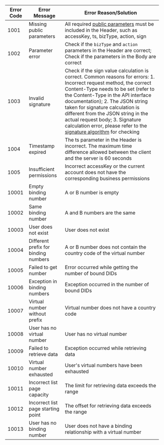 | **Error Code** | **Error Message** | **Error Reason/Solution**                                    |
| -------------- | ----------------- | ------------------------------------------------------------ |
| 1001           | Missing public parameters | All required [public parameters](https://github.com/nxtele/http-api-document/wiki/API%E6%8E%A5%E5%8F%A3%E8%B0%83%E7%94%A8%E7%BA%A6%E5%AE%9A#%E5%85%AC%E5%85%B1%E5%8F%82%E6%95%B0) must be included in the Header, such as accessKey, ts, bizType, action, sign |
| 1002           | Parameter error | Check if the `bizType` and `action` parameters in the Header are correct; Check if the parameters in the Body are correct |
| 1003           | Invalid signature | Check if the sign value calculation is correct. Common reasons for errors: 1. Incorrect request method, the correct Content-Type needs to be set (refer to the Content-Type in the API interface documentation); 2. The JSON string taken for signature calculation is different from the JSON string in the actual request body; 3. Signature calculation error, please refer to the [signature algorithm](https://github.com/nxtele/http-api-document/wiki/API%E6%8E%A5%E5%8F%A3%E8%B0%83%E7%94%A8%E7%BA%A6%E5%AE%9A#yFiqL) for checking |
| 1004           | Timestamp expired | The ts parameter in the Header is incorrect. The maximum time difference allowed between the client and the server is 60 seconds |
| 1005           | Insufficient permissions | Incorrect accessKey or the current account does not have the corresponding business permissions |
| 10001          | Empty binding number | A or B number is empty |
| 10002          | Same binding number | A and B numbers are the same |
| 10003          | User does not exist | User does not exist |
| 10004          | Different prefix for binding numbers | A or B number does not contain the country code of the virtual number |
| 10005          | Failed to get number | Error occurred while getting the number of bound DIDs |
| 10006          | Exception in binding numbers | Exception occurred in the number of bound DIDs |
| 10007          | Virtual number without prefix | Virtual number does not have a country code |
| 10008          | User has no virtual number | User has no virtual number |
| 10009          | Failed to retrieve data | Exception occurred while retrieving data |
| 10010          | Virtual number exhausted | User's virtual numbers have been exhausted |
| 10011          | Incorrect list page capacity | The limit for retrieving data exceeds the range |
| 10012          | Incorrect list page starting point | The offset for retrieving data exceeds the range |
| 10013          | User has no binding number | User does not have a binding relationship with a virtual number |